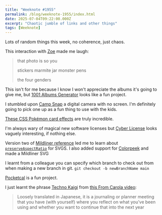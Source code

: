 ```yaml
---
title: "Weeknote #1955"
permalink: /blog/weeknote-1955/index.html
date: 2025-07-04T09:22:00.000Z
excerpt: "Chaotic jumble of links and other things"
tags: [Weeknote]
---
```



Lots of random things this week, no coherence, just chaos.

This interaction with [Zoe](https://zoeaubert.me) made me laugh:

> that photo is so you
> 
> stickers
> marmite jar
> monster
> pens
> 
> the four genders

This isn't for me because I know I won't appreciate the albums it's going to give me, but [1001 Albums Generator](https://1001albumsgenerator.com) looks like a fun project.

I stumbled upon [Camp Snap](https://www.campsnapphoto.com) a digital camera with no screen. I'm definitely going to pick one up as a fun thing to use with the kids.

[These CSS Pokémon card effects](https://poke-holo.simey.me) are truly incredible. 

I'm always wary of magical new software licenses but [Cyber License](https://cyberlicense.org) looks vaguely interesting, if nothing else.

Version two of [Mildliner reference](https://mildliner.rknight.me) led me to learn about [`preserveAspectRatio`](https://developer.mozilla.org/en-US/docs/Web/SVG/Reference/Attribute/preserveAspectRatio) for SVGS. I also added support for [Colorpeek](https://colorpeek.com) and made a Mildliner SVG  

I learnt from a colleague you can specify which branch to check out from when making a new branch in git. `git checkout -b newBranchName main`

[Pocketcal](https://cassidoo.co/post/pocketcal-build-log/) is a fun project.

I just learnt the phrase [Techno Kaigi](https://www.penaddict.com/blog/2022/12/16/my-techo-kaigi-for-2023) from [this From Carola video](https://www.youtube.com/watch?v=9ghmePDkxfM):

> Loosely translated in Japanese, it is a journaling or planner meeting that you have (with yourself) where you reflect on what you’ve been using and whether you want to continue that into the next year